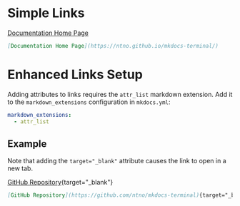 # Simple Links

[Documentation Home Page](https://ntno.github.io/mkdocs-terminal/)

```markdown
[Documentation Home Page](https://ntno.github.io/mkdocs-terminal/)
```

# Enhanced Links Setup

Adding attributes to links requires the `attr_list` markdown extension.  Add it to the `markdown_extensions` configuration in `mkdocs.yml`:

```yaml
markdown_extensions:
  - attr_list
```

## Example
Note that adding the `target="_blank"` attribute causes the link to open in a new tab.


[GitHub Repository](https://github.com/ntno/mkdocs-terminal){target="_blank"}

```markdown
[GitHub Repository](https://github.com/ntno/mkdocs-terminal){target="_blank"}
```